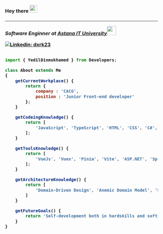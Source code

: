 <h3> Hey there <img src="https://media.giphy.com/media/hvRJCLFzcasrR4ia7z/giphy.gif" width="25px"> <h3>

---
  
<p><em>Software Enginner at <a href="https://astanait.edu.kz/">Astana IT University</a><img src="https://media.giphy.com/media/MasfNVDb2lkeB44QIC/giphy.gif" width="30"></em></p>
  
[![Linkedin: dxrk23](https://img.shields.io/badge/-dxrk23-blue?style=flat-square&logo=Linkedin&logoColor=white&link=https://www.linkedin.com/in/dxrk23/)](https://www.linkedin.com/in/dxrk23/)

```javascript
  
import { YedilDinmukhamed } from Developers;

class About extends Me
{
    getCurrentWorkplace() {
        return {
            company : 'CACG',
            position : 'Junior Front-end developer'
        };
    }

    getCodeingKnowledge() {
        return [
            'JavaScript', 'TypeScript', 'HTML', 'CSS', 'C#', 'Java'
        ];
    }

    getToolsKnowledge() {
        return [
            'VueJs', 'Vuex', 'Pinia', 'Vite', 'ASP.NET', 'Spring', 'Docker'
        ];
    }

    getArchitectureKnowledge() {
        return [
            'Domain-Driven Design', 'Anemic Domain Model', 'Reactive Architecture'
        ]
    }

    getFutureGoals() {
        return 'Self-development both in hardskills and softskills, migrate to Canada.'
    }
}
  
```
  
<!--
**dxrk23/dxrk23** is a ✨ _special_ ✨ repository because its `README.md` (this file) appears on your GitHub profile.

Here are some ideas to get you started:

- 🔭 I’m currently working on ...
- 🌱 I’m currently learning ...
- 👯 I’m looking to collaborate on ...
- 🤔 I’m looking for help with ...
- 💬 Ask me about ...
- 📫 How to reach me: ...
- 😄 Pronouns: ...
- ⚡ Fun fact: ...
-->
